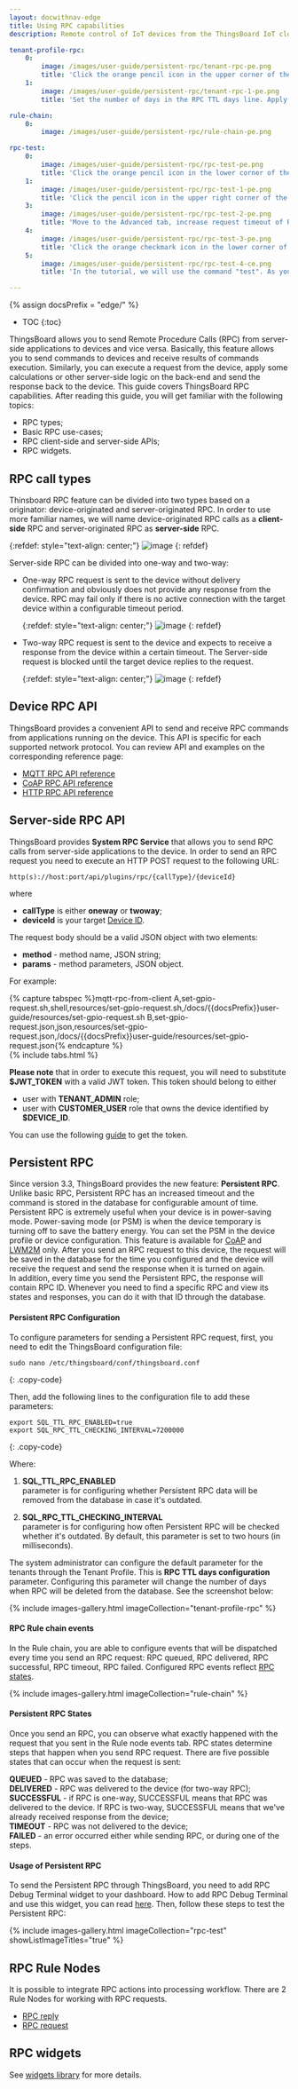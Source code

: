 ```yaml
---
layout: docwithnav-edge
title: Using RPC capabilities
description: Remote control of IoT devices from the ThingsBoard IoT cloud using RPC feature

tenant-profile-rpc:
    0:
        image: /images/user-guide/persistent-rpc/tenant-rpc-pe.png
        title: 'Click the orange pencil icon in the upper corner of the screen to enter dashboard edit mode.'
    1:
        image: /images/user-guide/persistent-rpc/tenant-rpc-1-pe.png
        title: 'Set the number of days in the RPC TTL days line. Apply changes by clicking the orange checkmark icon in the upper right corner of the page.'

rule-chain:
    0:
        image: /images/user-guide/persistent-rpc/rule-chain-pe.png

rpc-test:
    0:
        image: /images/user-guide/persistent-rpc/rpc-test-pe.png
        title: 'Click the orange pencil icon in the lower corner of the screen to enter dashboard edit mode.'
    1:
        image: /images/user-guide/persistent-rpc/rpc-test-1-pe.png
        title: 'Click the pencil icon in the upper right corner of the RPC debug terminal to enter widget edit mode.'
    3:
        image: /images/user-guide/persistent-rpc/rpc-test-2-pe.png
        title: 'Move to the Advanced tab, increase request timeout of RPC and check the box "RPC request persistent" to enable it. Click the orange checkmark icon in the upper corner of the window to apply the changes.'
    4:
        image: /images/user-guide/persistent-rpc/rpc-test-3-pe.png
        title: 'Click the orange checkmark icon in the lower corner of the screen to save all applied changes.'
    5:
        image: /images/user-guide/persistent-rpc/rpc-test-4-ce.png
        title: 'In the tutorial, we will use the command "test". As you can see, the response contains RPC ID.'

---
```


{% assign docsPrefix = "edge/" %}

* TOC
{:toc}

ThingsBoard allows you to send Remote Procedure Calls (RPC) from server-side applications to devices and vice versa.
Basically, this feature allows you to send commands to devices and receive results of commands execution. 
Similarly, you can execute a request from the device, apply some calculations or other server-side logic on the back-end and send the response back to the device.
This guide covers ThingsBoard RPC capabilities. After reading this guide, you will get familiar with the following topics:

- RPC types;
- Basic RPC use-cases;
- RPC client-side and server-side APIs;
- RPC widgets.

## RPC call types

Thinsboard RPC feature can be divided into two types based on a originator: device-originated and server-originated RPC.
In order to use more familiar names, we will name device-originated RPC calls as a **client-side** RPC 
and server-originated RPC as **server-side** RPC.
  
   {:refdef: style="text-align: center;"}
   ![image](/images/user-guide/client-side-rpc.svg)
   {: refdef}  

Server-side RPC can be divided into one-way and two-way:
 
 - One-way RPC request is sent to the device without delivery confirmation and obviously does not provide any response from the device. 
   RPC may fail only if there is no active connection with the target device within a configurable timeout period.
   
   {:refdef: style="text-align: center;"}
   ![image](/images/user-guide/one-way-rpc.svg)
   {: refdef}
   
 - Two-way RPC request is sent to the device and expects to receive a response from the device within a certain timeout. 
   The Server-side request is blocked until the target device replies to the request.

   {:refdef: style="text-align: center;"}
   ![image](/images/user-guide/two-way-rpc.svg)
   {: refdef}


## Device RPC API

ThingsBoard provides a convenient API to send and receive RPC commands from applications running on the device.
This API is specific for each supported network protocol.
You can review API and examples on the corresponding reference page:

 - [MQTT RPC API reference](/docs/{{docsPrefix}}reference/mqtt-api/#rpc-api)
 - [CoAP RPC API reference](/docs/{{docsPrefix}}reference/coap-api/#rpc-api)
 - [HTTP RPC API reference](/docs/{{docsPrefix}}reference/http-api/#rpc-api) 

## Server-side RPC API

ThingsBoard provides **System RPC Service** that allows you to send RPC calls from server-side applications to the device.
In order to send an RPC request you need to execute an HTTP POST request to the following URL:

```shell
http(s)://host:port/api/plugins/rpc/{callType}/{deviceId}
```

where 

 - **callType** is either **oneway** or **twoway**;
 - **deviceId** is your target [Device ID](/docs/{{docsPrefix}}user-guide/ui/devices/#get-device-id).

The request body should be a valid JSON object with two elements: 
 
 - **method** - method name, JSON string;
 - **params** - method parameters, JSON object.

For example:

{% capture tabspec %}mqtt-rpc-from-client
A,set-gpio-request.sh,shell,resources/set-gpio-request.sh,/docs/{{docsPrefix}}user-guide/resources/set-gpio-request.sh
B,set-gpio-request.json,json,resources/set-gpio-request.json,/docs/{{docsPrefix}}user-guide/resources/set-gpio-request.json{% endcapture %}  
{% include tabs.html %}

**Please note** that in order to execute this request, you will need to substitute **$JWT_TOKEN** with a valid JWT token.
This token should belong to either 

 - user with **TENANT_ADMIN** role;
 - user with **CUSTOMER_USER** role that owns the device identified by **$DEVICE_ID**.
 
You can use the following [guide](/docs/{{docsPrefix}}reference/rest-api/#rest-api-auth) to get the token.

## Persistent RPC

Since version 3.3, ThingsBoard provides the new feature: **Persistent RPC**.
Unlike basic RPC, Persistent RPC has an increased timeout and the command is stored in the database for configurable amount of time.
Persistent RPC is extremely useful when your device is in power-saving mode. 
Power-saving mode (or PSM) is when the device temporary is turning off to save the battery energy.
You can set the PSM in the device profile or device configuration. This feature is available for [CoAP](/docs/{{docsPrefix}}reference/coap-api/) and [LWM2M](/docs/{{docsPrefix}}reference/lwm2m-api/) only.
After you send an RPC request to this device, the request will be saved in the database for the time you configured and the device will receive the request and send the response when it is turned on again.  
In addition, every time you send the Persistent RPC, the response will contain RPC ID. Whenever you need to find a specific RPC and view its states and responses, you can do it with that ID through the database.

#### Persistent RPC Configuration

To configure parameters for sending a Persistent RPC request, first, you need to edit the ThingsBoard configuration file:

```
sudo nano /etc/thingsboard/conf/thingsboard.conf
```
{: .copy-code}

Then, add the following lines to the configuration file to add these parameters:

```
export SQL_TTL_RPC_ENABLED=true
export SQL_RPC_TTL_CHECKING_INTERVAL=7200000
```
{: .copy-code}

Where:

1. **SQL_TTL_RPC_ENABLED** <br>parameter is for configuring whether Persistent RPC data will be removed from the database in case it's outdated.

2. **SQL_RPC_TTL_CHECKING_INTERVAL** <br>parameter is for configuring how often Persistent RPC will be checked whether it's outdated. By default, this parameter is set to two hours (in milliseconds).

The system administrator can configure the default parameter for the tenants through the Tenant Profile. This is **RPC TTL days configuration** parameter.
Configuring this parameter will change the number of days when RPC will be deleted from the database. See the screenshot below: 

{% include images-gallery.html imageCollection="tenant-profile-rpc" %}

#### RPC Rule chain events 

In the Rule chain, you are able to configure events that will be dispatched every time you send an RPC request: RPC queued, RPC delivered, RPC successful, RPC timeout, RPC failed.
Configured RPC events reflect [RPC states](/docs/{{docsPrefix}}user-guide/rpc/#rpc-states).

{% include images-gallery.html imageCollection="rule-chain" %}

#### Persistent RPC States

Once you send an RPC, you can observe what exactly happened with the request that you sent in the Rule node events tab. 
RPC states determine steps that happen when you send RPC request. There are five possible states that can occur when the request is sent:

**QUEUED** - RPC was saved to the database;  
**DELIVERED** - RPC was delivered to the device (for two-way RPC);  
**SUCCESSFUL** - if RPC is one-way, SUCCESSFUL means that RPC was delivered to the device. If RPC is two-way, SUCCESSFUL means that we've already received response from the device;  
**TIMEOUT** - RPC was not delivered to the device;  
**FAILED** - an error occurred either while sending RPC, or during one of the steps.

#### Usage of Persistent RPC

To send the Persistent RPC through ThingsBoard, you need to add RPC Debug Terminal widget to your dashboard. 
How to add RPC Debug Terminal and use this widget, you can read [here](/docs/{{docsPrefix}}reference/lwm2m-api/#rpc-commands).
Then, follow these steps to test the Persistent RPC:

{% include images-gallery.html imageCollection="rpc-test" showListImageTitles="true" %}

## RPC Rule Nodes
It is possible to integrate RPC actions into processing workflow. There are 2 Rule Nodes for working with RPC requests. 

-  [RPC reply](/docs/{{docsPrefix}}user-guide/rule-engine-2-0/action-nodes/#rpc-call-reply-node) 
-  [RPC request](/docs/{{docsPrefix}}user-guide/rule-engine-2-0/action-nodes/#rpc-call-request-node) 

## RPC widgets

See [widgets library](/docs/{{docsPrefix}}user-guide/ui/widget-library/#gpio-widgets) for more details.